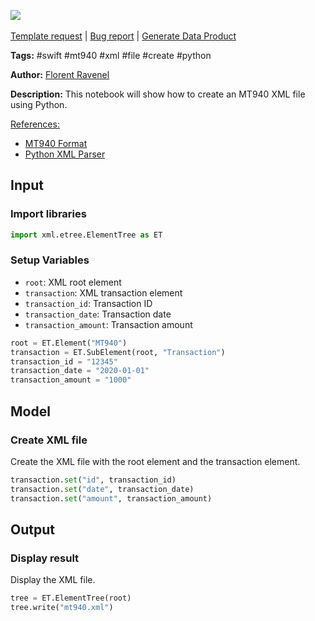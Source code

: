 <a href="https://app.naas.ai/user-redirect/naas/downloader?url=https://raw.githubusercontent.com/jupyter-naas/awesome-notebooks/master/SWIFT/SWIFT_Create_MT940_XML_file.ipynb" target="_parent"><img src="https://naasai-public.s3.eu-west-3.amazonaws.com/Open_in_Naas_Lab.svg"/></a><br><br><a href="https://github.com/jupyter-naas/awesome-notebooks/issues/new?assignees=&labels=&template=template-request.md&title=Tool+-+Action+of+the+notebook+">Template request</a> | <a href="https://github.com/jupyter-naas/awesome-notebooks/issues/new?assignees=&labels=bug&template=bug_report.md&title=SWIFT+-+Create+MT940+XML+file:+Error+short+description">Bug report</a> | <a href="https://app.naas.ai/user-redirect/naas/downloader?url=https://raw.githubusercontent.com/jupyter-naas/awesome-notebooks/master/Naas/Naas_Start_data_product.ipynb" target="_parent">Generate Data Product</a>

**Tags:** #swift #mt940 #xml #file #create #python

**Author:** [Florent Ravenel](https://www.linkedin.com/in/florent-ravenel/)

**Description:** This notebook will show how to create an MT940 XML file using Python.

<u>References:</u>
- [MT940 Format](https://www.sepaforcorporates.com/swift-for-corporates/account-statement-mt940-file-format-overview/)
- [Python XML Parser](https://docs.python.org/3/library/xml.etree.elementtree.html)

## Input

### Import libraries


```python
import xml.etree.ElementTree as ET
```

### Setup Variables
- `root`: XML root element
- `transaction`: XML transaction element
- `transaction_id`: Transaction ID
- `transaction_date`: Transaction date
- `transaction_amount`: Transaction amount


```python
root = ET.Element("MT940")
transaction = ET.SubElement(root, "Transaction")
transaction_id = "12345"
transaction_date = "2020-01-01"
transaction_amount = "1000"
```

## Model

### Create XML file

Create the XML file with the root element and the transaction element.


```python
transaction.set("id", transaction_id)
transaction.set("date", transaction_date)
transaction.set("amount", transaction_amount)
```

## Output

### Display result

Display the XML file.


```python
tree = ET.ElementTree(root)
tree.write("mt940.xml")
```

 
